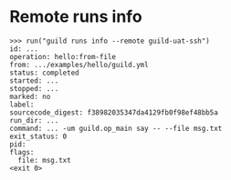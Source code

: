 # Remote runs info

    >>> run("guild runs info --remote guild-uat-ssh")
    id: ...
    operation: hello:from-file
    from: .../examples/hello/guild.yml
    status: completed
    started: ...
    stopped: ...
    marked: no
    label:
    sourcecode_digest: f38982035347da4129fb0f98ef48bb5a
    run_dir: ...
    command: ... -um guild.op_main say -- --file msg.txt
    exit_status: 0
    pid:
    flags:
      file: msg.txt
    <exit 0>
